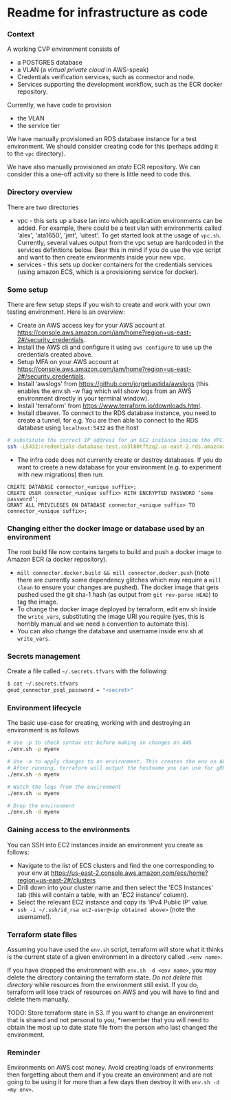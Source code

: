 Readme for infrastructure as code
=======
### Context
A working CVP environment consists of 
* a POSTGRES database
* a VLAN (a _virtual private cloud_ in AWS-speak)
* Credentials verification services, such as connector and node.
* Services supporting the development workflow, such as the ECR docker repository.

Currently, we have code to provision
* the VLAN
* the service tier

We have manually provisioned an RDS database instance for a test environment. We should consider creating code for
this (perhaps adding it to the `vpc` directory).

We have also manually provisioned an _atala_ ECR repository. We can consider this a one-off activity so there is little
need to code this.

###  Directory overview
There are two directories
* vpc - this sets up a base lan into which application environments can be added. For example, there could be a test vlan
  with environments called 'alex', 'ata1650', 'jmt', 'uitest'. To get started look at the usage of `vpc.sh`.
  Currently, several values output from the vpc setup are hardcoded in the services definitions below. Bear this in mind
  if you do use the vpc script and want to then create environments inside your new vpc.
* services - this sets up docker containers for the credentials services (using amazon ECS, which is a provisioning service
  for docker).
  
### Some setup
There are few setup steps if you wish to create and work with your own testing environment. Here is an overview:
* Create an AWS access key for your AWS account at https://console.aws.amazon.com/iam/home?region=us-east-2#/security_credentials.
* Install the AWS cli and configure it using `aws configure` to use up the credentials created above.
* Setup MFA on your AWS account at https://console.aws.amazon.com/iam/home?region=us-east-2#/security_credentials.
* Install ‘awslogs’ from https://github.com/jorgebastida/awslogs (this enables the env.sh -w flag which will show logs from an AWS environment directly in your terminal window).
* Install 'terraform' from https://www.terraform.io/downloads.html.
* Install dbeaver. To connect to the RDS database instance, you need to create a tunnel, for e.g. You are then able
  to connect to the RDS database using `localhost:5432` as the host 
```bash
# substitute the correct IP address for an EC2 instance inside the VPC.
ssh -L5432:credentials-database-test.co3l80tftzq2.us-east-2.rds.amazonaws.com:5432 -i ~/.ssh/id_rsa ec2-user@3.133.101.108
``` 
* The infra code does not currently create or destroy databases. If you do want to create a new database for your environment 
  (e.g. to experiment with new migrations) then run:
```postgresql
CREATE DATABASE connector_<unique suffix>;
CREATE USER connector_<unique suffix> WITH ENCRYPTED PASSWORD ‘some password’;
GRANT ALL PRIVILEGES ON DATABASE connector_<unique suffix> TO connector_<unique suffix>;
```

### Changing either the docker image or database used by an environment
The root build file now contains targets to build and push a docker image to Amazon ECR (a docker repository). 
* `mill connector.docker.build && mill connector.docker.push` (note there are currently some dependency glitches which may
   require a `mill clean` to ensure your changes are pushed). The docker image that gets pushed used the git sha-1 hash
   (as output from `git rev-parse HEAD`) to tag the image.
* To change the docker image deployed by terraform, edit env.sh inside the `write_vars`, substituting the image URI you require
  (yes, this is horribly manual and we need a convention to automate this).
* You can also change the database and username inside env.sh at `write_vars`.

### Secrets management
Create a file called `~/.secrets.tfvars` with the following:
```bash
$ cat ~/.secrets.tfvars
geud_connector_psql_password = "<secret>"
```

### Environment lifecycle
The basic use-case for creating, working with and destroying an environment is as follows
```bash
# Use -p to check syntax etc before making an changes on AWS
./env.sh -p myenv

# Use -a to apply changes to an environment. This creates the env on AWS.
# After running, terraform will output the hostname you can use for gRPC requests.
./env.sh -a myenv

# Watch the logs from the environment
./env.sh -w myenv

# Drop the environment
./env.sh -d myenv
```

### Gaining access to the environments
You can SSH into EC2 instances inside an environment you create as follows:
* Navigate to the list of ECS clusters and find the one corresponding to your env at https://us-east-2.console.aws.amazon.com/ecs/home?region=us-east-2#/clusters  
* Drill down into your cluster name and then select the 'ECS Instances' tab (this will contain a table, with an 'EC2 instance' column).
* Select the relevant EC2 instance and copy its 'IPv4 Public IP' value.
* `ssh -i ~/.ssh/id_rsa ec2-user@<ip obtained above>` (note the username!).

### Terraform state files
Assuming you have used the `env.sh` script, terraform will store what it thinks is the current state of a given environment 
in a directory called `.<env name>`. 

If you have dropped the environment with `env.sh -d <env name>`, you may delete the directory containing the terraform state.
*Do not delete this directory* while resources from the environment still exist. If you do, terraform will lose track of 
resources on AWS and you will have to find and delete them manually.

TODO: Store terraform state in S3. If you want to change an environment that is
shared and not personal to you, *remember that you will need to obtain the most up to date state file from the person
who last changed the environment.
 
### Reminder
Environments on AWS cost money. Avoid creating loads of environments then forgetting about them and
if you create an environment and are not going to be using it for more than a few days then 
destroy it with `env.sh -d <my env>`. 